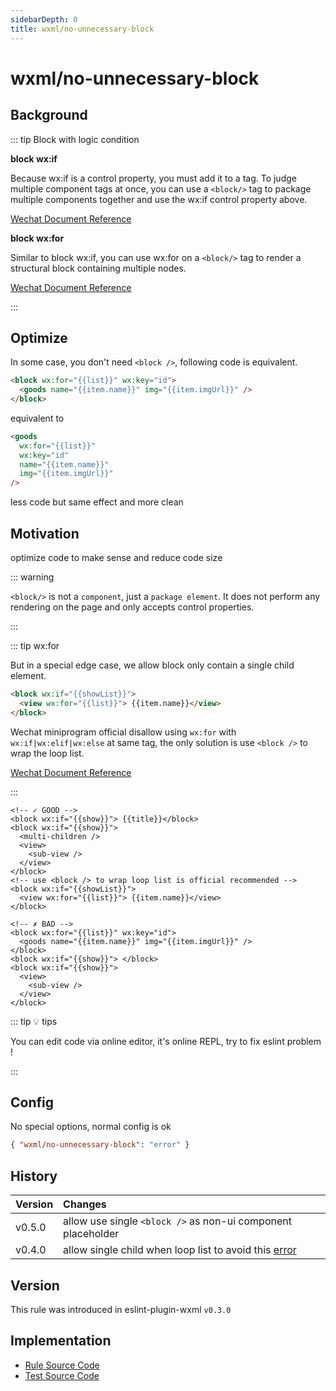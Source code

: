 ```yaml
---
sidebarDepth: 0
title: wxml/no-unnecessary-block
---
```


# wxml/no-unnecessary-block

## Background

::: tip Block with logic condition

**block wx:if**

Because wx:if is a control property, you must add it to a tag. To judge multiple component tags at once, you can use a `<block/>` tag to package multiple components together and use the wx:if control property above.

[Wechat Document Reference](https://developers.weixin.qq.com/miniprogram/en/dev/reference/wxml/conditional.html)

**block wx:for**

Similar to block wx:if, you can use wx:for on a `<block/>` tag to render a structural block containing multiple nodes.

[Wechat Document Reference](https://developers.weixin.qq.com/miniprogram/dev/reference/wxml/list.html)

:::

## Optimize

In some case, you don't need `<block />`, following code is equivalent.

```html
<block wx:for="{{list}}" wx:key="id">
  <goods name="{{item.name}}" img="{{item.imgUrl}}" />
</block>
```
equivalent to
```html
<goods
  wx:for="{{list}}"
  wx:key="id"
  name="{{item.name}}"
  img="{{item.imgUrl}}"
/>
```

less code but same effect and more clean

## Motivation

optimize code to make sense and reduce code size

::: warning

`<block/>` is not a `component`, just a `package element`. It does not perform any rendering on the page and only accepts control properties.

:::

::: tip wx:for

But in a special edge case, we allow block only contain a single child element.

```html
<block wx:if="{{showList}}">
  <view wx:for="{{list}}"> {{item.name}}</view>
</block>
```

Wechat miniprogram official disallow using `wx:for` with `wx:if|wx:elif|wx:else` at same tag, the only solution is use `<block />` to wrap the loop list.

[Wechat Document Reference](https://developers.weixin.qq.com/community/develop/doc/00082a556fcb0810a6b7e2eee5b800)

:::

<eslint-code-block :rules="{'wxml/no-unnecessary-block': ['error']}" >

```wxml
<!-- ✓ GOOD -->
<block wx:if="{{show}}"> {{title}}</block>
<block wx:if="{{show}}">
  <multi-children />
  <view>
    <sub-view />
  </view>
</block>
<!-- use <block /> to wrap loop list is official recommended -->
<block wx:if="{{showList}}">
  <view wx:for="{{list}}"> {{item.name}}</view>
</block>

<!-- ✗ BAD -->
<block wx:for="{{list}}" wx:key="id">
  <goods name="{{item.name}}" img="{{item.imgUrl}}" />
</block>
<block wx:if="{{show}}"> </block>
<block wx:if="{{show}}">
  <view>
    <sub-view />
  </view>
</block>
```

</eslint-code-block>

::: tip 💡 tips

You can edit code via online editor, it's online REPL, try to fix eslint problem !

:::

## Config

No special options, normal config is ok

```json
{ "wxml/no-unnecessary-block": "error" }
```

## History

| Version | Changes
|:---|:---|
| v0.5.0 | allow use single `<block />` as non-ui component placeholder |
| v0.4.0 | allow single child when loop list to avoid this [error](https://developers.weixin.qq.com/community/develop/doc/00082a556fcb0810a6b7e2eee5b800) |

## Version

This rule was introduced in eslint-plugin-wxml `v0.3.0`

## Implementation

- [Rule Source Code](https://github.com/wxmlfile/eslint-plugin-wxml/tree/main/lib/rules/no-unnecessary-block.js)
- [Test Source Code](https://github.com/wxmlfile/eslint-plugin-wxml/tree/main/tests/rules/no-unnecessary-block.js)
